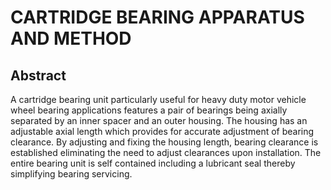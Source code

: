 # CARTRIDGE BEARING APPARATUS AND METHOD

## Abstract
A cartridge bearing unit particularly useful for heavy duty motor vehicle wheel bearing applications features a pair of bearings being axially separated by an inner spacer and an outer housing. The housing has an adjustable axial length which provides for accurate adjustment of bearing clearance. By adjusting and fixing the housing length, bearing clearance is established eliminating the need to adjust clearances upon installation. The entire bearing unit is self contained including a lubricant seal thereby simplifying bearing servicing.